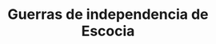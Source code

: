 ﻿---
title: "Guerras de independencia de Escocia"
permalink: periodes_228.html
layout: periode
dataInici: 1296
dataFi: 1357
sidebar: periodes
pares:
  - 299:
    title: "Islas Británicas"
    dataInici: "(1066)"
    dataFi: "(1500)"

fills:
  - 229:
    title: "Primera Guerra de Independencia"
    dataInici: "(1296)"
    dataFi: "(1328)"

  - 230:
    title: "Segunda Guerra de Independencia"
    dataInici: "(1332)"
    dataFi: "(1357)"

jocsPrincipals:
jocsEscenaris:
jocsEpoca:
jocsEpocaEscenaris:
---
